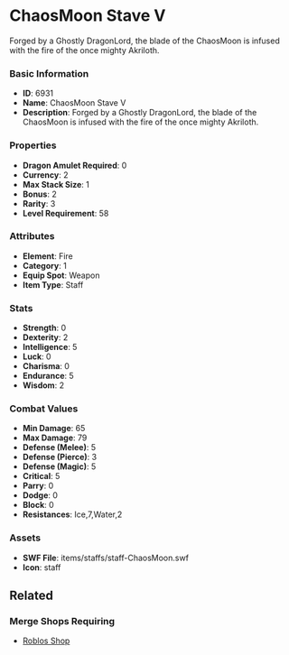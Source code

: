 # ChaosMoon Stave V

Forged by a Ghostly DragonLord, the blade of the ChaosMoon  is infused with the fire of the once mighty Akriloth.

### Basic Information

- **ID**: 6931
- **Name**: ChaosMoon Stave V
- **Description**: Forged by a Ghostly DragonLord, the blade of the ChaosMoon  is infused with the fire of the once mighty Akriloth.

### Properties

- **Dragon Amulet Required**: 0
- **Currency**: 2
- **Max Stack Size**: 1
- **Bonus**: 2
- **Rarity**: 3
- **Level Requirement**: 58

### Attributes

- **Element**: Fire
- **Category**: 1
- **Equip Spot**: Weapon
- **Item Type**: Staff

### Stats

- **Strength**: 0
- **Dexterity**: 2
- **Intelligence**: 5
- **Luck**: 0
- **Charisma**: 0
- **Endurance**: 5
- **Wisdom**: 2

### Combat Values

- **Min Damage**: 65
- **Max Damage**: 79
- **Defense (Melee)**: 5
- **Defense (Pierce)**: 3
- **Defense (Magic)**: 5
- **Critical**: 5
- **Parry**: 0
- **Dodge**: 0
- **Block**: 0
- **Resistances**: Ice,7,Water,2

### Assets

- **SWF File**: items/staffs/staff-ChaosMoon.swf
- **Icon**: staff

## Related

### Merge Shops Requiring

- [Roblos Shop](../merge-shops/108-roblos-shop.md)

